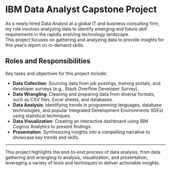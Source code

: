 # IBM Data Analyst Capstone Project

As a newly hired Data Analyst at a global IT and business consulting firm, my role involves analyzing data to identify emerging and future skill requirements in the rapidly evolving technology landscape.  
This project focuses on gathering and analyzing data to provide insights for this year’s report on in-demand skills.

## Roles and Responsibilities

Key tasks and objectives for this project include:

- **Data Collection**: Sourcing data from job postings, training portals, and developer surveys (e.g., Stack Overflow Developer Survey).
- **Data Wrangling**: Cleaning and preparing data from diverse formats, such as CSV files, Excel sheets, and databases.
- **Data Analysis**: Identifying trends in programming languages, database technologies, and popular Integrated Development Environments (IDEs) using statistical techniques.
- **Data Visualization**: Creating an interactive dashboard using IBM Cognos Analytics to present findings.
- **Presentation**: Synthesizing insights into a compelling narrative to showcase key trends and skills.

---

This project highlights the end-to-end process of data analysis, from data gathering and wrangling to analysis, visualization, and presentation, leveraging a variety of tools and techniques to deliver actionable insights.